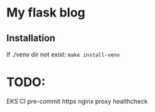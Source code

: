 # My flask blog

Installation
------------
If ./venv dir not exist:
`make install-venv`

# TODO: 

EKS
CI
pre-commit
https
nginx proxy
healthcheck


